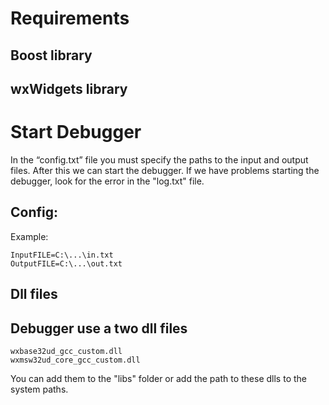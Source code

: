 # Requirements
## Boost library
## wxWidgets library 

# Start Debugger
In the “config.txt” file you must specify the paths to the input and output files.
After this we can start the debugger.
If we have problems starting the debugger, look for the error in the "log.txt" file.
## Config:
Example: 
```
InputFILE=C:\...\in.txt 
OutputFILE=C:\...\out.txt
```
## Dll files
## Debugger use a two dll files 
```
wxbase32ud_gcc_custom.dll 
wxmsw32ud_core_gcc_custom.dll
```
You can add them to the "libs" folder or add the path to these dlls to the system paths.